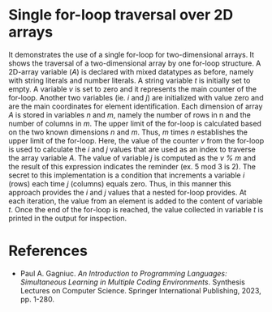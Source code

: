 # Single for-loop traversal over 2D arrays

It demonstrates the use of a single for-loop for two-dimensional arrays. It shows the traversal of a two-dimensional array by one for-loop structure. A 2D-array variable (<i>A</i>) is declared with mixed datatypes as before, namely with string literals and number literals. A string variable <i>t</i> is initially set to empty. A variable <i>v</i> is set to zero and it represents the main counter of the for-loop. Another two variables (ie. <i>i</i> and <i>j</i>) are initialized with value zero and are the main coordinates for element identification. Each dimension of array <i>A</i> is stored in variables <i>n</i> and <i>m</i>, namely the number of rows in n and the number of columns in <i>m</i>. The upper limit of the for-loop is calculated based on the two known dimensions <i>n</i> and <i>m</i>. Thus, <i>m</i> times <i>n</i> establishes the upper limit of the for-loop. Here, the value of the counter <i>v</i> from the for-loop is used to calculate the <i>i</i> and <i>j</i> values that are used as an index to traverse the array variable <i>A</i>. The value of variable <i>j</i> is computed as the <i>v % m</i> and the result of this expression indicates the reminder (ex. 5 mod 3 is 2). The secret to this implementation is a condition that increments a variable <i>i</i> (rows) each time <i>j</i> (columns) equals zero. Thus, in this manner this approach provides the <i>i</i> and <i>j</i> values that a nested for-loop provides. At each iteration, the value from an element is added to the content of variable <i>t</i>. Once the end of the for-loop is reached, the value collected in variable <i>t</i> is printed in the output for inspection.

# References

- Paul A. Gagniuc. <i>An Introduction to Programming Languages: Simultaneous Learning in Multiple Coding Environments</i>. Synthesis Lectures on Computer Science. Springer International Publishing, 2023, pp. 1-280.
